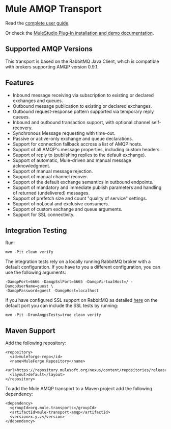 Mule AMQP Transport
===================

Read the [complete user guide](http://github.com/mulesoft/mule-transport-amqp/blob/master/GUIDE.md).

Or check the [MuleStudio Plug-In installation and demo documentation](http://mulesoft.github.io/mule-transport-amqp/AMQP-Transport-MuleStudio-Plugin.html).

Supported AMQP Versions
-----------------------

This transport is based on the RabbitMQ Java Client, which is compatible with brokers supporting AMQP version 0.9.1.


Features
--------

- Inbound message receiving via subscription to existing or declared exchanges and queues.
- Outbound message publication to existing or declared exchanges.
- Outbound request-response pattern supported via temporary reply queues.
- Inbound and outbound transaction support, with optional channel self-recovery.
- Synchronous Message requesting with time-out.
- Passive or active-only exchange and queue declarations.
- Support for connection fallback accross a list of AMQP hosts.
- Support of all AMQP's message properties, including custom headers.
- Support of reply to (publishing replies to the default exchange).
- Support of automatic, Mule-driven and manual message acknowledgment.
- Support of manual message rejection.
- Support of manual channel recover.
- Support of the default exchange semantics in outbound endpoints.
- Support of mandatory and immediate publish parameters and handling of returned (undelivered) messages.
- Support of prefetch size and count "quality of service" settings.
- Support of noLocal and exclusive consumers.
- Support of custom exchange and queue arguments.
- Support for SSL connectivity.


Integration Testing
-------------------

Run:

    mvn -Pit clean verify

The integration tests rely on a locally running RabbitMQ broker with a default configuration. If you
have to you a different configuration, you can use the following arguments:

    -DamqpPort=6666 -DamqpSslPort=6665 -DamqpVirtualHost=/ -DamqpUserName=guest \
    -DamqpPassword=guest -DamqpHost=localhost

If you have configured SSL support on RabbitMQ as detailed [here](http://www.rabbitmq.com/ssl.html) on the default port you can include the SSL tests by running:

    mvn -Pit -DrunAmqpsTests=true clean verify

Maven Support
-------------

Add the following repository:

    <repository>
      <id>muleforge-repo</id>
      <name>MuleForge Repository</name>
      <url>https://repository.mulesoft.org/nexus/content/repositories/releases</url>
      <layout>default</layout>
    </repository>

To add the Mule AMQP transport to a Maven project add the following dependency:

    <dependency>
      <groupId>org.mule.transports</groupId>
      <artifactId>mule-transport-amqp</artifactId>
      <version>x.y.z</version>
    </dependency>
